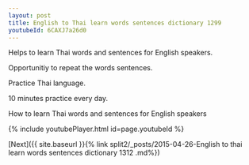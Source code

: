 ```yaml
---
layout: post
title: English to Thai learn words sentences dictionary 1299 
youtubeId: 6CAXJ7a26d0
---
```

 
 
Helps to learn Thai words and sentences for English speakers.

Opportunitiy to repeat the words sentences. 

Practice Thai language. 
 
10 minutes practice every day. 
 
How to learn Thai words and sentences for English speakers 
 
{% include youtubePlayer.html id=page.youtubeId %}
 
 
[Next]({{ site.baseurl }}{% link  split2/_posts/2015-04-26-English to thai learn words sentences dictionary 1312 .md%})
 
